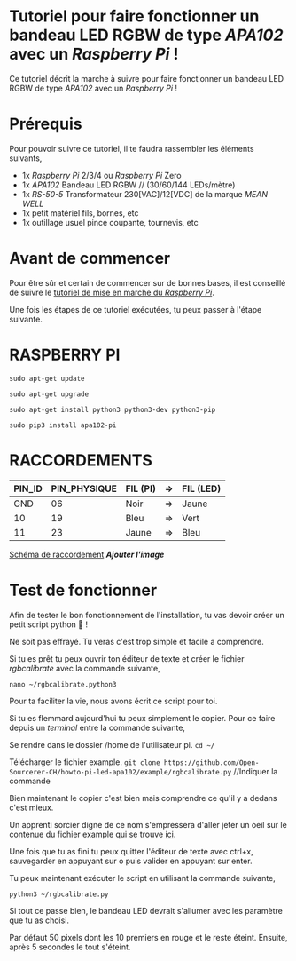 # Tutoriel pour faire fonctionner un bandeau LED RGBW de type *APA102* avec un *Raspberry Pi* !
Ce tutoriel décrit la marche à suivre pour faire fonctionner un bandeau LED RGBW de type *APA102* avec un *Raspberry Pi* !

# Prérequis
Pour pouvoir suivre ce tutoriel, il te faudra rassembler les éléments suivants,
* 1x *Raspberry Pi* 2/3/4 ou *Raspberry Pi* Zero
* 1x *APA102* Bandeau LED RGBW // (30/60/144 LEDs/mètre)
* 1x *RS-50-5* Transformateur 230[VAC]/12[VDC] de la marque *MEAN WELL*
* 1x petit matériel fils, bornes, etc
* 1x outillage usuel pince coupante, tournevis, etc

# Avant de commencer
Pour être sûr et certain de commencer sur de bonnes bases, il est conseillé de suivre le [tutoriel de mise en marche du *Raspberry Pi*](howto-pi).

Une fois les étapes de ce tutoriel exécutées, tu peux passer à l'étape suivante.

# RASPBERRY PI

`sudo apt-get update`

`sudo apt-get upgrade`

`sudo apt-get install python3 python3-dev python3-pip`

`sudo pip3 install apa102-pi`

# RACCORDEMENTS

PIN_ID | PIN_PHYSIQUE | FIL (PI) | => | FIL (LED)
----|--------------|----------|---|------------
GND | 06 | Noir | => | Jaune
10 | 19 | Bleu | => | Vert
11 | 23 | Jaune | => | Bleu

[Schéma de raccordement](img/schema_raccordement.jpg) ***Ajouter l'image***

# Test de fonctionner
Afin de tester le bon fonctionnement de l'installation, tu vas devoir créer un petit script python :snake: !

Ne soit pas effrayé. Tu veras c'est trop simple et facile a comprendre.

Si tu es prêt tu peux ouvrir ton éditeur de texte et créer le fichier *rgbcalibrate* avec la commande suivante,

`nano ~/rgbcalibrate.python3`

Pour ta faciliter la vie, nous avons écrit ce script pour toi.

Si tu es flemmard aujourd'hui tu peux simplement le copier. Pour ce faire depuis un *terminal* entre la commande suivante,

Se rendre dans le dossier /home de l'utilisateur pi.
`cd ~/`

Télécharger le fichier example.
`git clone https://github.com/Open-Sourcerer-CH/howto-pi-led-apa102/example/rgbcalibrate.py` //Indiquer la commande

Bien maintenant le copier c'est bien mais comprendre ce qu'il y a dedans c'est mieux.

Un apprenti sorcier digne de ce nom s'empressera d'aller jeter un oeil sur le contenue du fichier example qui se trouve [ici](howto-pi-led-apa102/example/rgbcalibrate).

Une fois que tu as fini tu peux quitter l'éditeur de texte avec ctrl+x, sauvegarder en appuyant sur o puis valider en appuyant sur enter.

Tu peux maintenant exécuter le script en utilisant la commande suivante,

`python3 ~/rgbcalibrate.py`

Si tout ce passe bien, le bandeau LED devrait s'allumer avec les paramètre que tu as choisi.

Par défaut 50 pixels dont les 10 premiers en rouge et le reste éteint. Ensuite, après 5 secondes le tout s'éteint.
